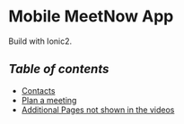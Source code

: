 # Mobile MeetNow App
Build with Ionic2. 

## _Table of contents_
+ [Contacts]()
+ [Plan a meeting]()
+ [Additional Pages not shown in the videos]()
